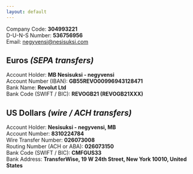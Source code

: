 ```yaml
---
layout: default
---
```


<section>
    <div class="container">
        Company Code: <strong>304993221</strong><br />
        D-U-N-S Number: <strong>536756956</strong><br />
        Email: <a href="mailto:negyvensi@nesisuksi.com">negyvensi@nesisuksi.com</a>
    </div>
</section>

<section>
    <div class="container">
        <h2>Euros <em>(SEPA transfers)</em></h2>
        Account Holder: <strong>MB Nesisuksi - negyvensi</strong><br />
        Account Number (IBAN): <strong>GB55REVO00996943128471</strong><br />
        Bank Name: <strong>Revolut Ltd</strong><br />
        Bank Code (SWIFT / BIC): <strong>REVOGB21 (REVOGB21XXX)</strong>
        <h2>US Dollars <em>(wire / ACH transfers)</em></h2>
        Account Holder: <strong>Nesisuksi - negyvensi, MB</strong><br />
        Account Number: <strong>8310224784</strong><br />
        Wire Transfer Number: <strong>026073008</strong><br />
        Routing Number (ACH or ABA): <strong>026073150</strong><br />
        Bank Code (SWIFT / BIC): <strong>CMFGUS33</strong><br />
        Bank Address: <strong>TransferWise, 19 W 24th Street, New York 10010, United States</strong>
    </div>
</section>
